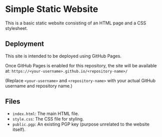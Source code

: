 # Simple Static Website

This is a basic static website consisting of an HTML page and a CSS stylesheet.

## Deployment

This site is intended to be deployed using GitHub Pages.

Once GitHub Pages is enabled for this repository, the site will be available at:
`https://<your-username>.github.io/<repository-name>/`

(Replace `<your-username>` and `<repository-name>` with your actual GitHub username and repository name.)

## Files

*   `index.html`: The main HTML file.
*   `style.css`: The CSS file for styling.
*   `public.pgp`: An existing PGP key (purpose unrelated to the website itself).
